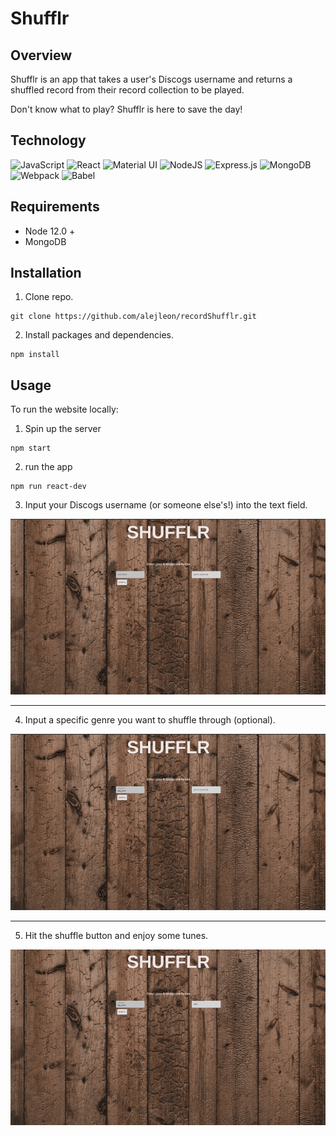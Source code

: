 # Shufflr

## Overview

Shufflr is an app that takes a user's Discogs username and returns a shuffled record from their record collection to be played. 

Don't know what to play? Shufflr is here to save the day!

## Technology

![JavaScript](https://img.shields.io/badge/javascript-%23323330.svg?style=for-the-badge&logo=javascript&logoColor=%23F7DF1E)
![React](https://img.shields.io/badge/react-%2320232a.svg?style=for-the-badge&logo=react&logoColor=%2361DAFB)
![Material UI](https://img.shields.io/badge/materialui-%230081CB.svg?style=for-the-badge&logo=material-ui&logoColor=white)
![NodeJS](https://img.shields.io/badge/node.js-6DA55F?style=for-the-badge&logo=node.js&logoColor=white)
![Express.js](https://img.shields.io/badge/express.js-%23404d59.svg?style=for-the-badge&logo=express&logoColor=%2361DAFB)
![MongoDB](https://img.shields.io/badge/MongoDB-%234ea94b.svg?style=for-the-badge&logo=mongodb&logoColor=white)
![Webpack](https://img.shields.io/badge/webpack-%238DD6F9.svg?style=for-the-badge&logo=webpack&logoColor=black)
![Babel](https://img.shields.io/badge/Babel-F9DC3e?style=for-the-badge&logo=babel&logoColor=black)


## Requirements

- Node 12.0 +
- MongoDB

## Installation
1. Clone repo.
```
git clone https://github.com/alejleon/recordShufflr.git
```
2. Install packages and dependencies.
```
npm install
```

## Usage
To run the website locally:

1. Spin up the server
```
npm start
```
2. run the app
```
npm run react-dev
```
3. Input your Discogs username (or someone else's!) into the text field.

![username input demo](demo_gifs/usernameInput.gif)

---

4. Input a specific genre you want to shuffle through (optional).

![username input demo](demo_gifs/genreInput.gif)

---

5. Hit the shuffle button and enjoy some tunes. 

![username input demo](demo_gifs/shuffleDemo.gif)



